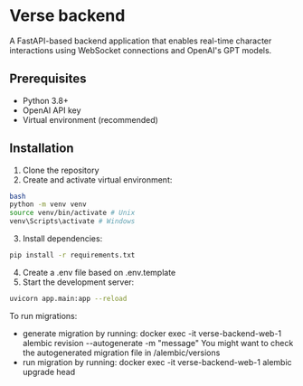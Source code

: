 # Verse backend

A FastAPI-based backend application that enables real-time character interactions using WebSocket connections and OpenAI's GPT models.

## Prerequisites

- Python 3.8+
- OpenAI API key
- Virtual environment (recommended)

## Installation

1. Clone the repository
2. Create and activate virtual environment:


```bash
bash
python -m venv venv
source venv/bin/activate # Unix
venv\Scripts\activate # Windows
```

3. Install dependencies:

```bash
pip install -r requirements.txt
```

4. Create a .env file based on .env.template
5. Start the development server:

```bash
uvicorn app.main:app --reload
```


To run migrations:
- generate migration by running:
    docker exec -it verse-backend-web-1 alembic revision --autogenerate -m "message"
You might want to check the autogenerated migration file in /alembic/versions
- run migration by running:
    docker exec -it verse-backend-web-1 alembic upgrade head
